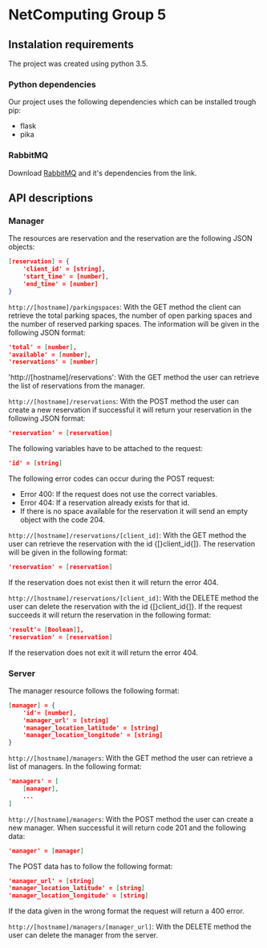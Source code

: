 
# NetComputing Group 5
## Instalation requirements
The project was created using python 3.5.

### Python dependencies
Our project uses the following dependencies which can be installed trough pip:
* flask
* pika

### RabbitMQ
Download [RabbitMQ](https://www.rabbitmq.com/) and it's dependencies from the link.

## API descriptions
### Manager

The resources are reservation and the reservation are the following JSON objects:
```json
[reservation] = {
    'client_id' = [string],
    'start_time' = [number],
    'end_time' = [number]
}
```

`http://[hostname]/parkingspaces`: With the GET method the client can retrieve the total parking spaces, the number of open parking spaces and the number of reserved parking spaces. The information will be given in the following JSON format:
```json
'total' = [number],
'available' = [number],
'reservations' = [number]
```

'http://[hostname]/reservations': With the GET method the user can retrieve the list of reservations from the manager.

`http://[hostname]/reservations`: With the POST method the user can create a new reservation if successful it will return your reservation in the following JSON format:
```json
'reservation' = [reservation]
```
The following variables have to be attached to the request:
```json
'id' = [string]
```
The following error codes can occur during the POST request:
* Error 400: If the request does not use the correct variables.
* Error 404: If a reservation already exists for that id.
* If there is no space available for the reservation it will send an empty object with the code 204.

`http://[hostname]/reservations/[client_id]`: With the GET method the user can retrieve the reservation with the id {[}client\_id{]}. The reservation will be given in the following format:
```json
'reservation' = [reservation]
```
If the reservation does not exist then it will return the error 404.

`http://[hostname]/reservations/[client_id]`: With the DELETE method the user can delete the reservation with the id {[}client\_id{]}. If the request succeeds it will return the reservation in the following format:
```json
'result'= [Boolean]],
'reservation' = [reservation]
```
If the reservation does not exit it will return the error 404.

### Server
The manager resource follows the following format:
```json
[manager] = {
    'id'= [number],
    'manager_url' = [string]
    'manager_location_latitude' = [string]
    'manager_location_longitude' = [string]
}
```

`http://[hostname]/managers`: With the GET method the user can retrieve a list of managers. In the following format:
```json
'managers' = [
    [manager],
    ...
]
```

`http://[hostname]/managers`: With the POST method the user can create a new manager. When successful it will return code 201 and the following data:
```json
'manager' = [manager]
```
The POST data has to follow the following format:
```json
'manager_url' = [string]
'manager_location_latitude' = [string]
'manager_location_longitude' = [string]
```
If the data given in the wrong format the request will return a 400 error.

`http://[hostname]/managers/[manager_url]`: With the DELETE method the user can delete the manager from the server.
